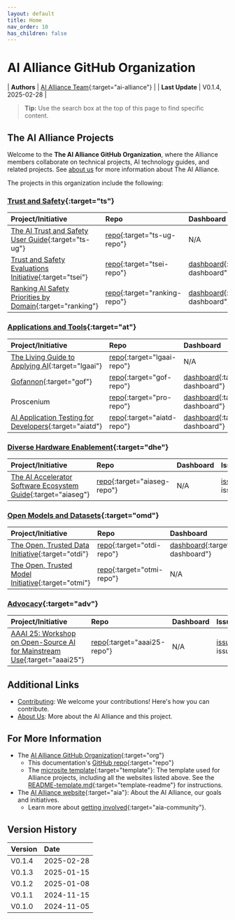 ```yaml
---
layout: default
title: Home
nav_order: 10
has_children: false
---
```

<style>
  table {
    width: 100%;
  }
</style>

# AI Alliance GitHub Organization

| **Authors**     | [AI Alliance Team](https://thealliance.ai/){:target="ai-alliance"} |
| **Last Update** | V0.1.4, 2025-02-28 |


> **Tip:** Use the search box at the top of this page to find specific content.

## The AI Alliance Projects

Welcome to the **The AI Alliance GitHub Organization**, where the Alliance members collaborate on technical projects, AI technology guides, and related projects. See [about us]({{site.baseurl}}/about/) for more information about The AI Alliance.

The projects in this organization include the following:

### [Trust and Safety](https://thealliance.ai/focus-areas/trust-and-safety){:target="ts"}

| **Project/Initiative** | **Repo** | **Dashboard** | **Issues** | **Discussions** |
| :--------------------- | :------- | :------------ | :--------- | :-------------- |
 | [The AI Trust and Safety User Guide](https://the-ai-alliance.github.io/trust-safety-user-guide/){:target="ts-ug"} | [repo](https://github.com/The-AI-Alliance/trust-safety-user-guide){:target="ts-ug-repo"} | N/A | [issues](https://github.com/The-AI-Alliance/trust-safety-user-guide/issues){:target="ts-ug-issues"} | [discussions](https://github.com/The-AI-Alliance/trust-safety-user-guide/discussions){:target="ts-ug-discussions"} |
| [Trust and Safety Evaluations Initiative](https://the-ai-alliance.github.io/trust-safety-evals/){:target="tsei"} | [repo](https://github.com/The-AI-Alliance/trust-safety-evals){:target="tsei-repo"} | [dashboard](https://github.com/orgs/The-AI-Alliance/projects/23){:target="tsei-dashboard"} | [issues](https://github.com/The-AI-Alliance/trust-safety-evals/issues){:target="tsei-issues"} | [discussions](https://github.com/The-AI-Alliance/trust-safety-evals/discussions){:target="tsei-discussions"} |
| [Ranking AI Safety Priorities by Domain](https://the-ai-alliance.github.io/ranking-safety-priorities/){:target="ranking"} | [repo](https://github.com/The-AI-Alliance/ranking-safety-priorities){:target="ranking-repo"} | [dashboard](https://github.com/orgs/The-AI-Alliance/projects/32){:target="ranking-dashboard"} | [issues](https://github.com/The-AI-Alliance/ranking-safety-priorities/issues){:target="ranking-issues"} | [discussions](https://github.com/The-AI-Alliance/ranking-safety-priorities/discussions){:target="ranking-discussions"} |

### [Applications and Tools](https://thealliance.ai/focus-areas/applications-and-tools){:target="at"}

| **Project/Initiative** | **Repo** | **Dashboard** | **Issues** | **Discussions** |
| :--------------------- | :------- | :------------ | :--------- | :-------------- |
| [The Living Guide to Applying AI](https://the-ai-alliance.github.io/applying-ai-guide/){:target="lgaai"} | [repo](https://github.com/The-AI-Alliance/applying-ai-guide/){:target="lgaai-repo"} | N/A | [issues](https://github.com/The-AI-Alliance/applying-ai-guide/issues){:target="lgaai-issues"} | [discussions](https://github.com/The-AI-Alliance/applying-ai-guide/discussions){:target="lgaai-discussions"} |
| [Gofannon](https://the-ai-alliance.github.io/gofannon/){:target="gof"} | [repo](https://github.com/The-AI-Alliance/gofannon/){:target="gof-repo"} | [dashboard](https://github.com/orgs/The-AI-Alliance/projects/34/views/2?filterQuery=repo%3A%22The-AI-Alliance%2Fgofannon%22){:target="gof-dashboard"} | [issues](https://github.com/The-AI-Alliance/gofannon/issues){:target="gof-issues"} | [discussions](https://github.com/The-AI-Alliance/gofannon/discussions){:target="gof-discussions"} |
| Proscenium | [repo](https://github.com/The-AI-Alliance/proscenium/){:target="pro-repo"} | [dashboard](https://github.com/orgs/The-AI-Alliance/projects/34/views/2?filterQuery=repo%3A%22The-AI-Alliance%2Fproscenium%22){:target="pro-dashboard"} | [issues](https://github.com/The-AI-Alliance/proscenium/issues){:target="pro-issues"} | [discussions](https://github.com/The-AI-Alliance/proscenium/discussions){:target="pro-discussions"} |
| [AI Application Testing for Developers](https://the-ai-alliance.github.io/ai-application-testing/){:target="aiatd"} | [repo](https://github.com/The-AI-Alliance/ai-application-testing/){:target="aiatd-repo"} | [dashboard](https://github.com/orgs/The-AI-Alliance/projects/31){:target="aiatd-dashboard"} | [issues](https://github.com/The-AI-Alliance/ai-application-testing/issues){:target="aiatd-issues"} | [discussions](https://github.com/The-AI-Alliance/ai-application-testing/discussions){:target="aiatd-discussions"} |

### [Diverse Hardware Enablement](https://thealliance.ai/focus-areas/hardware-enablement){:target="dhe"} 

| **Project/Initiative** | **Repo** | **Dashboard** | **Issues** | **Discussions** |
| :--------------------- | :------- | :------------ | :--------- | :-------------- |
| [The AI Accelerator Software Ecosystem Guide](https://the-ai-alliance.github.io/ai-accelerator-software-ecosystem-guide/){:target="aiaseg"} | [repo](https://github.com/The-AI-Alliance/ai-accelerator-software-ecosystem-guide){:target="aiaseg-repo"} | N/A | [issues](https://github.com/The-AI-Alliance/ai-accelerator-software-ecosystem-guide/issues){:target="aiaseg-issues"} | [discussions](https://github.com/The-AI-Alliance/ai-accelerator-software-ecosystem-guide/discussions){:target="aiaseg-discussions"} |


### [Open Models and Datasets](https://thealliance.ai/focus-areas/foundation-models-datasets){:target="omd"} 

| **Project/Initiative** | **Repo** | **Dashboard** | **Issues** | **Discussions** |
| :--------------------- | :------- | :------------ | :--------- | :-------------- |
| [The Open, Trusted Data Initiative](https://the-ai-alliance.github.io/open-trusted-data-initiative/){:target="otdi"} | [repo](https://github.com/The-AI-Alliance/open-trusted-data-initiative){:target="otdi-repo"} | [dashboard](https://github.com/orgs/The-AI-Alliance/projects/28){:target="otdi-dashboard"} | [issues](https://github.com/The-AI-Alliance/open-trusted-data-initiative/issues){:target="otdi-issues"} | [discussions](https://github.com/The-AI-Alliance/open-trusted-data-initiative/discussions){:target="otdi-discussions"} |
| [The Open, Trusted Model Initiative](https://the-ai-alliance.github.io/open-trusted-model-initiative/){:target="otmi"} | [repo](https://github.com/The-AI-Alliance/open-trusted-model-initiative){:target="otmi-repo"} | N/A | [issues](https://github.com/The-AI-Alliance/open-trusted-model-initiative/issues){:target="otmi-issues"} | [discussions](https://github.com/The-AI-Alliance/open-trusted-model-initiative/discussions){:target="otmi-discussions"} |

### [Advocacy](https://thealliance.ai/focus-areas/advocacy){:target="adv"}

| **Project/Initiative** | **Repo** | **Dashboard** | **Issues** | **Discussions** |
| :--------------------- | :------- | :------------ | :--------- | :-------------- |
| [AAAI 25: Workshop on Open-Source AI for Mainstream Use](https://the-ai-alliance.github.io/AAAI-25-Workshop-on-Open-Source-AI-for-Mainstream-Use/){:target="aaai25"} | [repo](https://github.com/The-AI-Alliance/AAAI-25-Workshop-on-Open-Source-AI-for-Mainstream-Use){:target="aaai25-repo"} | N/A | [issues](https://github.com/The-AI-Alliance/AAAI-25-Workshop-on-Open-Source-AI-for-Mainstream-Use/issues){:target="aaai25-issues"} | [discussions](https://github.com/The-AI-Alliance/AAAI-25-Workshop-on-Open-Source-AI-for-Mainstream-Use/discussions){:target="aaai25-discussions"} |

## Additional Links

* [Contributing]({{site.baseurl}}/contributing): We welcome your contributions! Here's how you can contribute.
* [About Us]({{site.baseurl}}/about): More about the AI Alliance and this project.

## For More Information

* The [AI Alliance GitHub Organization](https://github.com/The-AI-Alliance/){:target="org"}
  * This documentation's [GitHub repo](https://github.com/The-AI-Alliance/the-ai-alliance.github.io){:target="repo"}
  * The [microsite template](https://github.com/The-AI-Alliance/microsite-template){:target="template"}: The template used for Alliance projects, including all the websites listed above. See the [README-template.md](https://github.com/The-AI-Alliance/microsite-template/blob/main/README-template.md){:target="template-readme"} for instructions.
* The [AI Alliance website](https://thealliance.ai){:target="aia"}: About the AI Alliance, our goals and initiatives.
  * Learn more about [getting involved](https://thealliance.ai/community){:target="aia-community"}.


## Version History

| Version  | Date       |
| :------- | :--------- |
| V0.1.4   | 2025-02-28 |
| V0.1.3   | 2025-01-15 |
| V0.1.2   | 2025-01-08 |
| V0.1.1   | 2024-11-15 |
| V0.1.0   | 2024-11-05 |

<!-- 
Use the following construct to automatically show a table of
contents (ToC) for the child pages.
For this page, you already have a "manual" ToC in the bullet 
lists above.
-->
<!-- {:toc} -->
